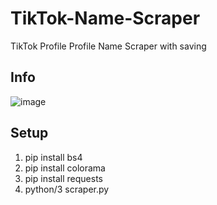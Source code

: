 # TikTok-Name-Scraper
TikTok Profile Profile Name Scraper with saving
## Info
![image](https://user-images.githubusercontent.com/70502697/147863002-5dbd497c-dc69-4ca8-a620-350461f14c68.png)
## Setup
1. pip install bs4
2. pip install colorama
3. pip install requests
4. python/3 scraper.py
